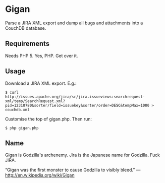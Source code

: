# Gigan

Parse a JIRA XML export and dump all bugs and attachments into a CouchDB database.

## Requirements

Needs PHP 5. Yes, PHP. Get over it.

## Usage

Download a JIRA XML export. E.g.:

    $ curl  http://issues.apache.org/jira/sr/jira.issueviews:searchrequest-xml/temp/SearchRequest.xml?pid=12310780&sorter/field=issuekey&sorter/order=DESC&tempMax=1000 > couchdb.xml

Customise the top of gigan.php. Then run:

    $ php gigan.php


## Name

Gigan is Godzilla's archenemy. Jira is the Japanese name for Godzilla. Fuck JIRA.

“Gigan was the first monster to cause Godzilla to visibly bleed.” — http://en.wikipedia.org/wiki/Gigan
